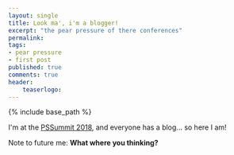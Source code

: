 ```yaml
---
layout: single
title: Look ma', i'm a blogger!
excerpt: "the pear pressure of there conferences"
permalink:
tags: 
- pear pressure
- first post
published: true
comments: true
header:
    teaserlogo: 
---
```

{% include base_path %} 
 
I'm at the <a href="https://powershell.org/summit/">PSSummit 2018</a>, and everyone has a blog... so here I am!

Note to future me: <b>What where you thinking?</b>
